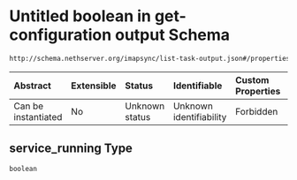 # Untitled boolean in get-configuration output Schema

```txt
http://schema.nethserver.org/imapsync/list-task-output.json#/properties/user_properties/items/properties/service_running
```



| Abstract            | Extensible | Status         | Identifiable            | Custom Properties | Additional Properties | Access Restrictions | Defined In                                                                       |
| :------------------ | :--------- | :------------- | :---------------------- | :---------------- | :-------------------- | :------------------ | :------------------------------------------------------------------------------- |
| Can be instantiated | No         | Unknown status | Unknown identifiability | Forbidden         | Allowed               | none                | [list-task-output.json\*](imapsync/list-task-output.json "open original schema") |

## service\_running Type

`boolean`
